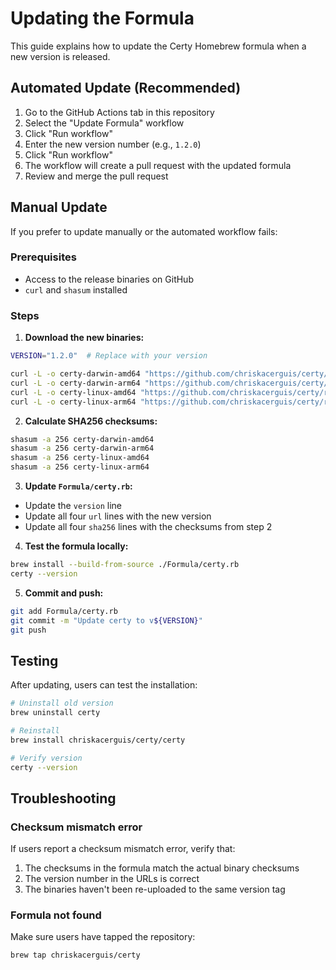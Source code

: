 # Updating the Formula

This guide explains how to update the Certy Homebrew formula when a new version is released.

## Automated Update (Recommended)

1. Go to the GitHub Actions tab in this repository
2. Select the "Update Formula" workflow
3. Click "Run workflow"
4. Enter the new version number (e.g., `1.2.0`)
5. Click "Run workflow"
6. The workflow will create a pull request with the updated formula
7. Review and merge the pull request

## Manual Update

If you prefer to update manually or the automated workflow fails:

### Prerequisites

- Access to the release binaries on GitHub
- `curl` and `shasum` installed

### Steps

1. **Download the new binaries:**

```bash
VERSION="1.2.0"  # Replace with your version

curl -L -o certy-darwin-amd64 "https://github.com/chriskacerguis/certy/releases/download/v${VERSION}/certy-darwin-amd64"
curl -L -o certy-darwin-arm64 "https://github.com/chriskacerguis/certy/releases/download/v${VERSION}/certy-darwin-arm64"
curl -L -o certy-linux-amd64 "https://github.com/chriskacerguis/certy/releases/download/v${VERSION}/certy-linux-amd64"
curl -L -o certy-linux-arm64 "https://github.com/chriskacerguis/certy/releases/download/v${VERSION}/certy-linux-arm64"
```

2. **Calculate SHA256 checksums:**

```bash
shasum -a 256 certy-darwin-amd64
shasum -a 256 certy-darwin-arm64
shasum -a 256 certy-linux-amd64
shasum -a 256 certy-linux-arm64
```

3. **Update `Formula/certy.rb`:**

- Update the `version` line
- Update all four `url` lines with the new version
- Update all four `sha256` lines with the checksums from step 2

4. **Test the formula locally:**

```bash
brew install --build-from-source ./Formula/certy.rb
certy --version
```

5. **Commit and push:**

```bash
git add Formula/certy.rb
git commit -m "Update certy to v${VERSION}"
git push
```

## Testing

After updating, users can test the installation:

```bash
# Uninstall old version
brew uninstall certy

# Reinstall
brew install chriskacerguis/certy/certy

# Verify version
certy --version
```

## Troubleshooting

### Checksum mismatch error

If users report a checksum mismatch error, verify that:
1. The checksums in the formula match the actual binary checksums
2. The version number in the URLs is correct
3. The binaries haven't been re-uploaded to the same version tag

### Formula not found

Make sure users have tapped the repository:
```bash
brew tap chriskacerguis/certy
```
